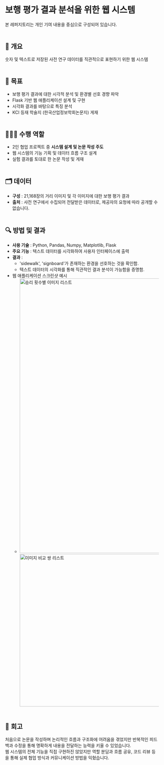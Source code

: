 # 보행 평가 결과 분석을 위한 웹 시스템
본 레퍼지토리는 개인 기여 내용을 중심으로 구성되어 있습니다.
<br><br>

## 💬 개요
숫자 및 텍스트로 저장된 사전 연구 데이터를 직관적으로 표현하기 위한 웹 시스템
<br><br>

## 📌 목표
- 보행 평가 결과에 대한 시각적 분석 및 환경별 선호 경향 파악
- Flask 기반 웹 애플리케이션 설계 및 구현
- 시각화 결과를 바탕으로 특징 분석
- KCI 등재 학술지 (한국산업정보학회논문지) 게재
<br><br>

## 🙋🏻‍♀️ 수행 역할
- 2인 협업 프로젝트 중 **시스템 설계 및 논문 작성 주도**
- 웹 시스템의 기능 기획 및 데이터 흐름 구조 설계
- 실험 결과를 토대로 한 논문 작성 및 게재
<br><br>

## 🗂️ 데이터
- **구성** : 21,168장의 거리 이미지 및 각 이미지에 대한 보행 평가 결과 <br>
- **출처** : 사전 연구에서 수집되어 전달받은 데이터로, 제공자의 요청에 따라 공개할 수 없습니다.
<br><br>

## 🔍 방법 및 결과
- **사용 기술** : Python, Pandas, Numpy, Matplotlib, Flask
- **주요 기능** : 텍스트 데이터를 시각화하여 사용자 인터페이스에 출력
- **결과** :
  - 'sidewalk', 'signboard'가 존재하는 환경을 선호하는 것을 확인함.
  - 텍스트 데이터의 시각화를 통해 직관적인 결과 분석이 가능함을 증명함.
- 웹 애플리케이션 스크린샷 예시
  - <img width="500" height="900" alt="승리 횟수별 이미지 리스트" src="https://github.com/user-attachments/assets/e1907203-2d11-4c68-823e-ac2ec370a57b" /> <img width="500" height="500" alt="이미지 비교 쌍 리스트" src="https://github.com/user-attachments/assets/a2169f70-c863-417d-9142-ec6a967ab2ae" />
<br><br>

## 🔁 회고
처음으로 논문을 작성하며 논리적인 흐름과 구조화에 어려움을 겪었지만 반복적인 피드백과 수정을 통해 명확하게 내용을 전달하는 능력을 키울 수 있었습니다.<br>
웹 시스템의 전체 기능을 직접 구현하진 않았지만 역할 분담과 흐름 공유, 코드 리뷰 등을 통해 실제 협업 방식과 커뮤니케이션 방법을 익혔습니다.
